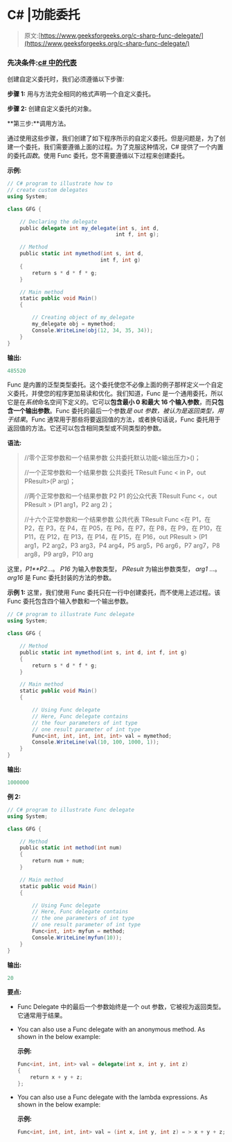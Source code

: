 # C# |功能委托

> 原文:[https://www.geeksforgeeks.org/c-sharp-func-delegate/](https://www.geeksforgeeks.org/c-sharp-func-delegate/)

### 先决条件:[c# 中的代表](https://www.geeksforgeeks.org/c-sharp-delegates/)

创建自定义委托时，我们必须遵循以下步骤:

**步骤 1:** 用与方法完全相同的格式声明一个自定义委托。

**步骤 2:** 创建自定义委托的对象。

**第三步:**调用方法。

通过使用这些步骤，我们创建了如下程序所示的自定义委托。但是问题是，为了创建一个委托，我们需要遵循上面的过程。为了克服这种情况，C# 提供了一个内置的委托*函数*。使用 Func 委托，您不需要遵循以下过程来创建委托。

**示例:**

```cs
// C# program to illustrate how to 
// create custom delegates
using System;

class GFG {

    // Declaring the delegate
    public delegate int my_delegate(int s, int d,
                                   int f, int g);

    // Method
    public static int mymethod(int s, int d,
                              int f, int g)
    {
        return s * d * f * g;
    }

    // Main method
    static public void Main()
    {

        // Creating object of my_delegate
        my_delegate obj = mymethod;
        Console.WriteLine(obj(12, 34, 35, 34));
    }
}
```

**输出:**

```cs
485520
```

Func 是内置的泛型类型委托。这个委托使您不必像上面的例子那样定义一个自定义委托，并使您的程序更加易读和优化。我们知道，Func 是一个通用委托，所以它是在*系统*命名空间下定义的。它可以**包含最小 0 和最大 16 个输入参数**，而**只包含一个输出参数**。Func 委托的最后一个参数*是 out 参数，被认为是返回类型，用于结果*。Func 通常用于那些将要返回值的方法，或者换句话说，Func 委托用于返回值的方法。它还可以包含相同类型或不同类型的参数。

**语法:**

> //零个正常参数和一个结果参数
> 公共委托默认功能<输出压力>()；
> 
> //一个正常参数和一个结果参数
> 公共委托 TResult Func < in P，out PResult>(P arg)；
> 
> //两个正常参数和一个结果参数
> P2 P1 的公众代表 TResult Func <，out PResult > (P1 arg1，P2 arg 2)；
> 
> //十六个正常参数和一个结果参数
> 公共代表 TResult Func <在 P1，在 P2，在 P3，在 P4，在 P05，在 P6，在 P7，在 P8，在 P9，在 P10，在 P11，在 P12，在 P13，在 P14，在 P15，在 P16，out PResult > (P1 arg1，P2 arg2，P3 arg3，P4 arg4，P5 arg5，P6 arg6，P7 arg7，P8 arg8，P9 arg9，P10 arg

这里，*P1**P2*…。 *P16* 为输入参数类型， *PResult* 为输出参数类型， *arg1* …。 *arg16* 是 Func 委托封装的方法的参数。

**示例 1:** 这里，我们使用 Func 委托只在一行中创建委托，而不使用上述过程。该 Func 委托包含四个输入参数和一个输出参数。

```cs
// C# program to illustrate Func delegate
using System;

class GFG {

    // Method
    public static int mymethod(int s, int d, int f, int g)
    {
        return s * d * f * g;
    }

    // Main method
    static public void Main()
    {

        // Using Func delegate
        // Here, Func delegate contains
        // the four parameters of int type
        // one result parameter of int type
        Func<int, int, int, int, int> val = mymethod;
        Console.WriteLine(val(10, 100, 1000, 1));
    }
}
```

**输出:**

```cs
1000000
```

**例 2:**

```cs
// C# program to illustrate Func delegate
using System;

class GFG {

    // Method
    public static int method(int num)
    {
        return num + num;
    }

    // Main method
    static public void Main()
    {

        // Using Func delegate
        // Here, Func delegate contains 
        // the one parameters of int type
        // one result parameter of int type
        Func<int, int> myfun = method;
        Console.WriteLine(myfun(10));
    }
}
```

**输出:**

```cs
20
```

**要点:**

*   Func Delegate 中的最后一个参数始终是一个 out 参数，它被视为返回类型。它通常用于结果。
*   You can also use a Func delegate with an anonymous method. As shown in the below example:

    **示例:**

    ```cs
    Func<int, int, int> val = delegate(int x, int y, int z)
    {
        return x + y + z;
    };
    ```

*   You can also use a Func delegate with the lambda expressions. As shown in the below example:

    **示例:**

    ```cs
    Func<int, int, int, int> val = (int x, int y, int z) = > x + y + z;
    ```